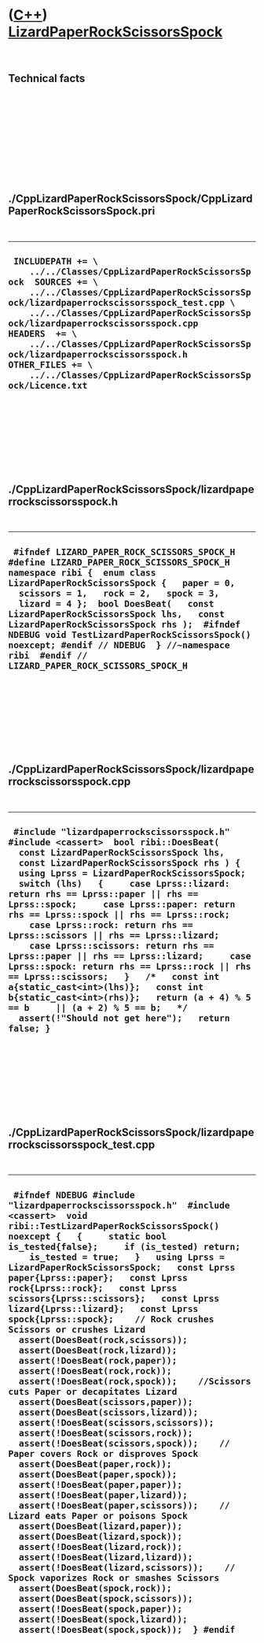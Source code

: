 
 

 

 

 

 

([C++](Cpp.md)) [LizardPaperRockScissorsSpock](CppLizardPaperRockScissorsSpock.md)
====================================================================================

 

Technical facts
---------------

 

 

 

 

 

 

./CppLizardPaperRockScissorsSpock/CppLizardPaperRockScissorsSpock.pri
---------------------------------------------------------------------

 

  --------------------------------------------------------------------------------------------------------------------------------------------------------------------------------------------------------------------------------------------------------------------------------------------------------------------------------------------------------------------------------------------------------------------------------------------------
  ` INCLUDEPATH += \     ../../Classes/CppLizardPaperRockScissorsSpock  SOURCES += \     ../../Classes/CppLizardPaperRockScissorsSpock/lizardpaperrockscissorsspock_test.cpp \     ../../Classes/CppLizardPaperRockScissorsSpock/lizardpaperrockscissorsspock.cpp  HEADERS  += \     ../../Classes/CppLizardPaperRockScissorsSpock/lizardpaperrockscissorsspock.h  OTHER_FILES += \     ../../Classes/CppLizardPaperRockScissorsSpock/Licence.txt`
  --------------------------------------------------------------------------------------------------------------------------------------------------------------------------------------------------------------------------------------------------------------------------------------------------------------------------------------------------------------------------------------------------------------------------------------------------

 

 

 

 

 

./CppLizardPaperRockScissorsSpock/lizardpaperrockscissorsspock.h
----------------------------------------------------------------

 

  -----------------------------------------------------------------------------------------------------------------------------------------------------------------------------------------------------------------------------------------------------------------------------------------------------------------------------------------------------------------------------------------------------------------------------------------------------------------------------------------
  ` #ifndef LIZARD_PAPER_ROCK_SCISSORS_SPOCK_H #define LIZARD_PAPER_ROCK_SCISSORS_SPOCK_H  namespace ribi {  enum class LizardPaperRockScissorsSpock {   paper = 0,   scissors = 1,   rock = 2,   spock = 3,   lizard = 4 };  bool DoesBeat(   const LizardPaperRockScissorsSpock lhs,   const LizardPaperRockScissorsSpock rhs );  #ifndef NDEBUG void TestLizardPaperRockScissorsSpock() noexcept; #endif // NDEBUG  } //~namespace ribi  #endif // LIZARD_PAPER_ROCK_SCISSORS_SPOCK_H`
  -----------------------------------------------------------------------------------------------------------------------------------------------------------------------------------------------------------------------------------------------------------------------------------------------------------------------------------------------------------------------------------------------------------------------------------------------------------------------------------------

 

 

 

 

 

./CppLizardPaperRockScissorsSpock/lizardpaperrockscissorsspock.cpp
------------------------------------------------------------------

 

  --------------------------------------------------------------------------------------------------------------------------------------------------------------------------------------------------------------------------------------------------------------------------------------------------------------------------------------------------------------------------------------------------------------------------------------------------------------------------------------------------------------------------------------------------------------------------------------------------------------------------------------------------------------------------------------------------------------------------------------------------------------------------------------------------------------------------------------------
  ` #include "lizardpaperrockscissorsspock.h"  #include <cassert>  bool ribi::DoesBeat(   const LizardPaperRockScissorsSpock lhs,   const LizardPaperRockScissorsSpock rhs ) {   using Lprss = LizardPaperRockScissorsSpock;   switch (lhs)   {     case Lprss::lizard: return rhs == Lprss::paper || rhs == Lprss::spock;     case Lprss::paper: return rhs == Lprss::spock || rhs == Lprss::rock;     case Lprss::rock: return rhs == Lprss::scissors || rhs == Lprss::lizard;     case Lprss::scissors: return rhs == Lprss::paper || rhs == Lprss::lizard;     case Lprss::spock: return rhs == Lprss::rock || rhs == Lprss::scissors;   }   /*   const int a{static_cast<int>(lhs)};   const int b{static_cast<int>(rhs)};   return (a + 4) % 5 == b     || (a + 2) % 5 == b;   */   assert(!"Should not get here");   return false; }`
  --------------------------------------------------------------------------------------------------------------------------------------------------------------------------------------------------------------------------------------------------------------------------------------------------------------------------------------------------------------------------------------------------------------------------------------------------------------------------------------------------------------------------------------------------------------------------------------------------------------------------------------------------------------------------------------------------------------------------------------------------------------------------------------------------------------------------------------------

 

 

 

 

 

./CppLizardPaperRockScissorsSpock/lizardpaperrockscissorsspock\_test.cpp
------------------------------------------------------------------------

 

  --------------------------------------------------------------------------------------------------------------------------------------------------------------------------------------------------------------------------------------------------------------------------------------------------------------------------------------------------------------------------------------------------------------------------------------------------------------------------------------------------------------------------------------------------------------------------------------------------------------------------------------------------------------------------------------------------------------------------------------------------------------------------------------------------------------------------------------------------------------------------------------------------------------------------------------------------------------------------------------------------------------------------------------------------------------------------------------------------------------------------------------------------------------------------------------------------------------------------------------------------------------------------------------------------------------------------------------------------------------------------------------------------------------------------------------------------------------------------------------------------------------------------------------------------------------------------------------------------------------------------
  ` #ifndef NDEBUG #include "lizardpaperrockscissorsspock.h"  #include <cassert>  void ribi::TestLizardPaperRockScissorsSpock() noexcept {   {     static bool is_tested{false};     if (is_tested) return;     is_tested = true;   }   using Lprss = LizardPaperRockScissorsSpock;   const Lprss paper{Lprss::paper};   const Lprss rock{Lprss::rock};   const Lprss scissors{Lprss::scissors};   const Lprss lizard{Lprss::lizard};   const Lprss spock{Lprss::spock};    // Rock crushes Scissors or crushes Lizard   assert(DoesBeat(rock,scissors));   assert(DoesBeat(rock,lizard));    assert(!DoesBeat(rock,paper));   assert(!DoesBeat(rock,rock));   assert(!DoesBeat(rock,spock));    //Scissors cuts Paper or decapitates Lizard   assert(DoesBeat(scissors,paper));   assert(DoesBeat(scissors,lizard));   assert(!DoesBeat(scissors,scissors));   assert(!DoesBeat(scissors,rock));   assert(!DoesBeat(scissors,spock));    // Paper covers Rock or disproves Spock   assert(DoesBeat(paper,rock));   assert(DoesBeat(paper,spock));   assert(!DoesBeat(paper,paper));   assert(!DoesBeat(paper,lizard));   assert(!DoesBeat(paper,scissors));    // Lizard eats Paper or poisons Spock   assert(DoesBeat(lizard,paper));   assert(DoesBeat(lizard,spock));   assert(!DoesBeat(lizard,rock));   assert(!DoesBeat(lizard,lizard));   assert(!DoesBeat(lizard,scissors));    // Spock vaporizes Rock or smashes Scissors   assert(DoesBeat(spock,rock));   assert(DoesBeat(spock,scissors));   assert(!DoesBeat(spock,paper));   assert(!DoesBeat(spock,lizard));   assert(!DoesBeat(spock,spock));  } #endif`
  --------------------------------------------------------------------------------------------------------------------------------------------------------------------------------------------------------------------------------------------------------------------------------------------------------------------------------------------------------------------------------------------------------------------------------------------------------------------------------------------------------------------------------------------------------------------------------------------------------------------------------------------------------------------------------------------------------------------------------------------------------------------------------------------------------------------------------------------------------------------------------------------------------------------------------------------------------------------------------------------------------------------------------------------------------------------------------------------------------------------------------------------------------------------------------------------------------------------------------------------------------------------------------------------------------------------------------------------------------------------------------------------------------------------------------------------------------------------------------------------------------------------------------------------------------------------------------------------------------------------------

 

 

 

 

 

 


